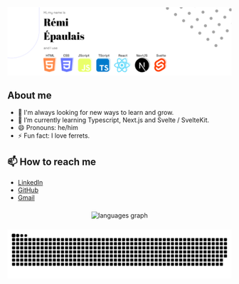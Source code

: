   <picture>
    <source media="(prefers-color-scheme: dark)" srcset="banner-dark.png">
    <source media="(prefers-color-scheme: light)" srcset="banner-light.png">
    <img src="banner-light.png" alt="banner"  />
  </picture>

###

###

<h2> About me </h2>

- 🔭 I'm always looking for new ways to learn and grow.
- 🌱 I’m currently learning Typescript, Next.js and Svelte / SvelteKit.
- 😄 Pronouns: he/him
- ⚡ Fun fact: I love ferrets.

<h2> 📫 How to reach me </h2>

- [LinkedIn](https://www.linkedin.com/in/remiepaulais/)
- [GitHub](https://github.com/remiepaulais)
- [Gmail](mailto:epaulais.remi@gmail.com)

###

###

<div align="center">
  <img src="https://github-readme-stats.vercel.app/api/top-langs?username=remiepaulais&locale=en&hide_title=false&layout=compact&card_width=320&langs_count=5&theme=dracula&hide_border=false" height="150" alt="languages graph"  />
</div>

###

###

<picture>
  <source media="(prefers-color-scheme: dark)" srcset="https://raw.githubusercontent.com/remiepaulais/remiepaulais/refs/heads/output/github-snake-dark.svg">
  <source media="(prefers-color-scheme: light)" srcset="https://raw.githubusercontent.com/remiepaulais/remiepaulais/refs/heads/output/github-snake.svg">
  <img src="https://raw.githubusercontent.com/remiepaulais/remiepaulais/refs/heads/output/github-snake.svg" alt="snake"  />
</picture>

###
